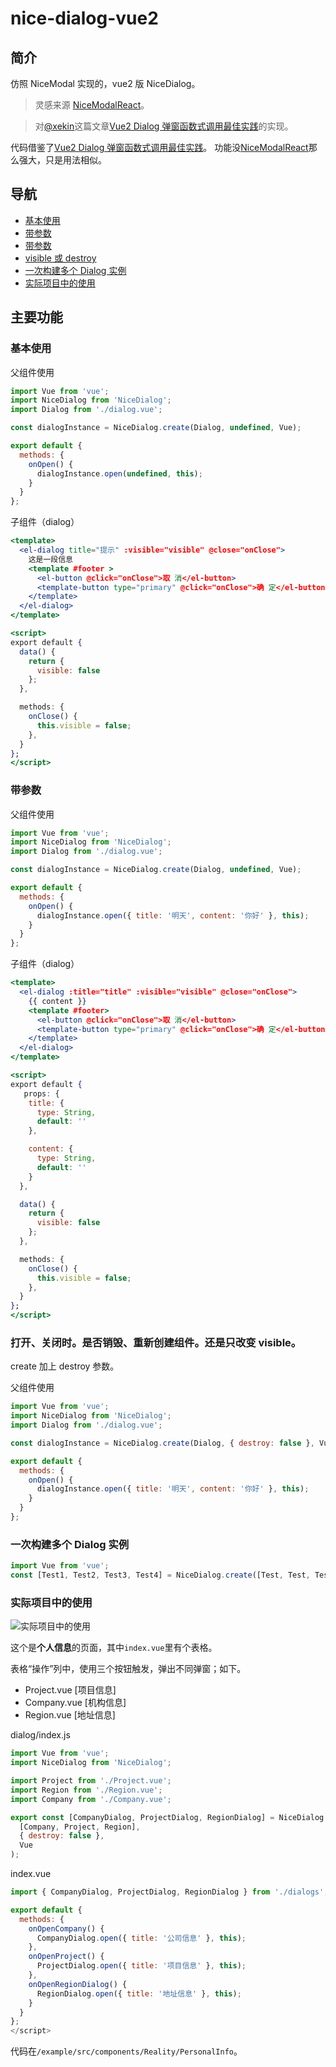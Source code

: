 # nice-dialog-vue2

## 简介

仿照 NiceModal 实现的，vue2 版 NiceDialog。

> 灵感来源 [NiceModalReact](https://github.com/eBay/nice-modal-react)。

> 对[@xekin](https://juejin.cn/user/1714893869023960/posts)这篇文章[Vue2 Dialog 弹窗函数式调用最佳实践](https://juejin.cn/post/7188056420212801591)的实现。

代码借鉴了[Vue2 Dialog 弹窗函数式调用最佳实践](https://juejin.cn/post/7188056420212801591)。
功能没[NiceModalReact](https://github.com/eBay/nice-modal-react)那么强大，只是用法相似。

## 导航

- [基本使用](https://github.com/Shadowzzh/nice-dialog-vue2#基本使用)
- [带参数](https://github.com/Shadowzzh/nice-dialog-vue2#带参数)
- [带参数](https://github.com/Shadowzzh/nice-dialog-vue2#带参数)
- [visible 或 destroy](https://github.com/Shadowzzh/nice-dialog-vue2#打开关闭时是否销毁重新创建组件还是只改变-visible)
- [一次构建多个 Dialog 实例](https://github.com/Shadowzzh/nice-dialog-vue2#一次构建多个-dialog-实例)
- [实际项目中的使用](https://github.com/Shadowzzh/nice-dialog-vue2#实际项目中的使用)

## 主要功能

### 基本使用

父组件使用

```jsx
import Vue from 'vue';
import NiceDialog from 'NiceDialog';
import Dialog from './dialog.vue';

const dialogInstance = NiceDialog.create(Dialog, undefined, Vue);

export default {
  methods: {
    onOpen() {
      dialogInstance.open(undefined, this);
    }
  }
};
```

子组件（dialog）

```jsx
<template>
  <el-dialog title="提示" :visible="visible" @close="onClose">
    这是一段信息
    <template #footer >
      <el-button @click="onClose">取 消</el-button>
      <template-button type="primary" @click="onClose">确 定</el-button>
    </template>
  </el-dialog>
</template>

<script>
export default {
  data() {
    return {
      visible: false
    };
  },

  methods: {
    onClose() {
      this.visible = false;
    },
  }
};
</script>
```

### 带参数

父组件使用

```jsx
import Vue from 'vue';
import NiceDialog from 'NiceDialog';
import Dialog from './dialog.vue';

const dialogInstance = NiceDialog.create(Dialog, undefined, Vue);

export default {
  methods: {
    onOpen() {
      dialogInstance.open({ title: '明天', content: '你好' }, this);
    }
  }
};
```

子组件（dialog）

```jsx
<template>
  <el-dialog :title="title" :visible="visible" @close="onClose">
    {{ content }}
    <template #footer>
      <el-button @click="onClose">取 消</el-button>
      <template-button type="primary" @click="onClose">确 定</el-button>
    </template>
  </el-dialog>
</template>

<script>
export default {
   props: {
    title: {
      type: String,
      default: ''
    },

    content: {
      type: String,
      default: ''
    }
  },

  data() {
    return {
      visible: false
    };
  },

  methods: {
    onClose() {
      this.visible = false;
    },
  }
};
</script>
```

### 打开、关闭时。是否销毁、重新创建组件。还是只改变 visible。

create 加上 destroy 参数。

父组件使用

```jsx
import Vue from 'vue';
import NiceDialog from 'NiceDialog';
import Dialog from './dialog.vue';

const dialogInstance = NiceDialog.create(Dialog, { destroy: false }, Vue);

export default {
  methods: {
    onOpen() {
      dialogInstance.open({ title: '明天', content: '你好' }, this);
    }
  }
};
```

### 一次构建多个 Dialog 实例

```jsx
import Vue from 'vue';
const [Test1, Test2, Test3, Test4] = NiceDialog.create([Test, Test, Test, Test], undefined, Vue);
```

### 实际项目中的使用

![实际项目中的使用](./assets/examle_reality.png)

这个是**个人信息**的页面，其中`index.vue`里有个表格。

表格“操作”列中，使用三个按钮触发，弹出不同弹窗；如下。

- Project.vue [项目信息]
- Company.vue [机构信息]
- Region.vue [地址信息]

dialog/index.js

```jsx
import Vue from 'vue';
import NiceDialog from 'NiceDialog';

import Project from './Project.vue';
import Region from './Region.vue';
import Company from './Company.vue';

export const [CompanyDialog, ProjectDialog, RegionDialog] = NiceDialog.create(
  [Company, Project, Region],
  { destroy: false },
  Vue
);
```

index.vue

```jsx
import { CompanyDialog, ProjectDialog, RegionDialog } from './dialogs';

export default {
  methods: {
    onOpenCompany() {
      CompanyDialog.open({ title: '公司信息' }, this);
    },
    onOpenProject() {
      ProjectDialog.open({ title: '项目信息' }, this);
    },
    onOpenRegionDialog() {
      RegionDialog.open({ title: '地址信息' }, this);
    }
  }
};
</script>

```

代码在`/example/src/components/Reality/PersonalInfo`。
